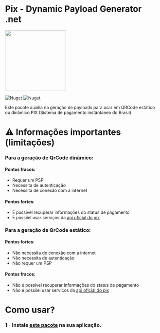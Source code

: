 # Pix - Dynamic Payload Generator .net


<img width='200' src='https://user-images.githubusercontent.com/5353685/101644586-233eb080-3a14-11eb-9cec-2172586abfde.png'/>

[![Nuget](https://img.shields.io/nuget/dt/pix-dynamic-payload-generator.net)](https://www.nuget.org/packages/pix-dynamic-payload-generator.net)
[![Nuget](https://img.shields.io/nuget/v/pix-dynamic-payload-generator.net)](https://www.nuget.org/packages/pix-dynamic-payload-generator.net)

Este pacote auxilia na geração de payloads para usar em QRCode estático ou dinâmico PIX (Sistema de pagamento instântaneo do Brasil)

# ⚠ Informações importantes (limitações)

### Para a geração de QrCode dinâmico:
#### Pontos fracos:
- Requer um PSP
- Necessita de autenticação
- Necessita de conexão com a internet

#### Pontos fortes:
- É possível recuperar informações do status de pagamento
- É possiíel usar serviços da [api oficial do pix](https://bacen.github.io/pix-api/#/Pix/get_pix)

### Para a geração de QrCode estático:
#### Pontos fortes:
- Não necessita de conexão com a internet
- Não necessita de autenticação
- Não requer um PSP

#### Pontos fracos:
- Não é possível recuperar informações do status de pagamento
- Não é possiíel usar serviços da [api oficial do pix](https://bacen.github.io/pix-api/#/Pix/get_pix)

# Como usar?

### 1 - Instale [este pacote](https://www.nuget.org/packages/pix-dynamic-payload-generator.net) na sua aplicação.

